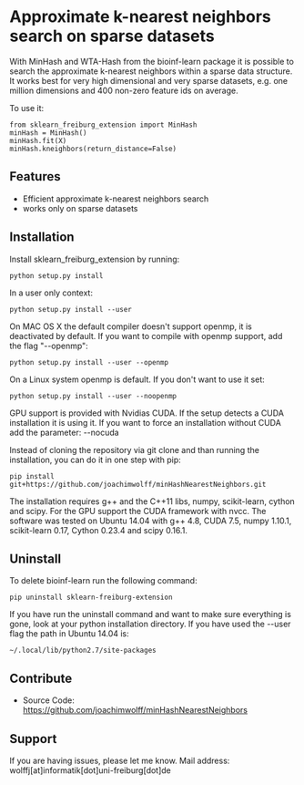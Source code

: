 # Approximate k-nearest neighbors search on sparse datasets
With MinHash and WTA-Hash from the bioinf-learn package it is possible to search the approximate k-nearest neighbors 
within a sparse data structure. It works best for very high dimensional and very sparse datasets, e.g. one million dimensions and 400 non-zero feature ids on average.

To use it:

    from sklearn_freiburg_extension import MinHash
    minHash = MinHash()
    minHash.fit(X)
    minHash.kneighbors(return_distance=False)

Features
--------

- Efficient approximate k-nearest neighbors search
- works only on sparse datasets

Installation
------------

Install sklearn_freiburg_extension by running:

    python setup.py install

In a user only context:

	python setup.py install --user

On MAC OS X the default compiler doesn't support openmp, it is deactivated by default. If you want to compile with openmp support, add the flag "--openmp":
	
	python setup.py install --user --openmp

On a Linux system openmp is default. If you don't want to use it set:
	
	python setup.py install --user --noopenmp

GPU support is provided with Nvidias CUDA. If the setup detects a CUDA installation it is using it. If you want to force an installation without CUDA add the parameter:
	--nocuda

Instead of cloning the repository via git clone and than running the installation, you can do it in one step with pip:
	
	pip install git+https://github.com/joachimwolff/minHashNearestNeighbors.git

The installation requires g++ and the C++11 libs, numpy, scikit-learn, cython and scipy. For the GPU support the CUDA framework with nvcc.
The software was tested on Ubuntu 14.04 with g++ 4.8, CUDA 7.5, numpy 1.10.1, scikit-learn 0.17, Cython 0.23.4 and scipy 0.16.1.

Uninstall
---------
To delete bioinf-learn run the following command:

	pip uninstall sklearn-freiburg-extension

If you have run the uninstall command and want to make sure everything is gone, look at your python installation directory.
If you have used the --user flag the path in Ubuntu 14.04 is:

	~/.local/lib/python2.7/site-packages


Contribute
----------

- Source Code: https://github.com/joachimwolff/minHashNearestNeighbors

Support
-------

If you are having issues, please let me know.
Mail address: wolffj[at]informatik[dot]uni-freiburg[dot]de

